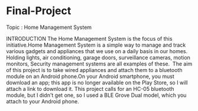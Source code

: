 # Final-Project
Topic : Home Management System

INTRODUCTION
 The Home Management System is the focus of this initiative.Home Management System is a simple way to manage and track various gadgets and appliances that we use on a daily basis in our homes. Holding lights, air conditioning, garage doors, surveillance cameras, motion monitors, Security management systems are all examples of these. 
 The aim of this project is to take wired appliances and attach them to a bluetooth module on an Android phone.On your Android smartphone, you must download an app; this app is no longer available on the Play Store, so I will attach a link to download it.
 This project calls for an HC-05 bluetooth module, but I didn't get one, so I used a BLE Grove Dual model, which you attach to your Android phone. 
 
 
